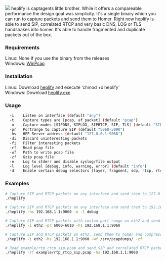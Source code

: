 <img src="https://user-images.githubusercontent.com/20154956/33374900-42c9253a-d508-11e7-8a9e-ea73a515a514.png">  
heplify is captagents little brother. While it offers a compareable performance the design goal was simplicity.
It's a single binary which you can run to capture packets and send them to Homer. 
Right now heplify is able to send SIP, correlated RTCP and very basic DNS, LOG or TLS handshakes into homer. It's able to 
handle fragmented and duplicate packets out of the box.  

### Requirements
Linux: None if you use the binary from the releases  
Windows: [WinPcap](https://www.winpcap.org/install/default.htm)  

### Installation
Linux: Download [heplify](https://github.com/sipcapture/heplify/releases) and execute 'chmod +x heplify'  
Windows: Download [heplify.exe](https://github.com/sipcapture/heplify/releases)  

### Usage
```bash
  -i    Listen on interface (default "any")
  -t    Capture types are [pcap, af_packet] (default "pcap")
  -m    Capture modes [SIPDNS, SIPLOG, SIPRTCP, SIP, TLS] (default "SIPRTCP")
  -pr   Portrange to capture SIP (default "5060-5090")
  -hs   HEP Server address (default "127.0.0.1:9060")
  -di   Discard uninteresting packets
  -fi   Filter interesting packets
  -rf   Read pcap file
  -wf   Path to write pcap file
  -zf   Gzip pcap file
  -e    Log to stderr and disable syslog/file output
  -l    Log level [debug, info, warning, error] (default "info")
  -d    Enable certain debug selectors [layer, fragment, sdp, rtcp, rtcpfail]
```

### Examples
```bash
# Capture SIP and RTCP packets on any interface and send them to 127.0.0.1:9060
./heplify

# Capture SIP and RTCP packets on any interface and send them to 192.168.1.1:9060. Print debug to stdout
./heplify -hs 192.168.1.1:9060 -e -l debug

# Capture SIP and RTCP packets with custom port range on eth2 and send them to 192.168.1.1:9060
./heplify -i eth2 -pr 6000-6010 -hs 192.168.1.1:9060

# Capture SIP and RTCP packets on eth2, send them to homer and compressed to /srv/pcapdumps/
./heplify -i eth2 -hs 192.168.1.1:9060 -wf /srv/pcapdumps/ -zf

# Read example/rtp_rtcp_sip.pcap and send SIP and correlated RTCP packets to 192.168.1.1:9060
./heplify -rf example/rtp_rtcp_sip.pcap -hs 192.168.1.1:9060

```